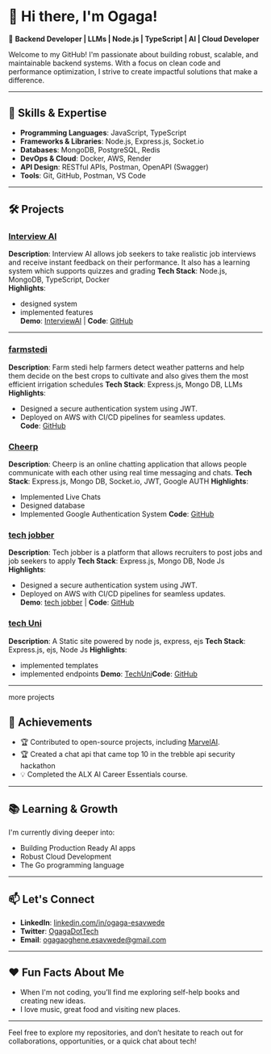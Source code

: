 # 👋 Hi there, I'm Ogaga!

🎯 **Backend Developer | LLMs | Node.js | TypeScript | AI | Cloud Developer**

Welcome to my GitHub! I'm passionate about building robust, scalable, and maintainable backend systems. With a focus on clean code and performance optimization, I strive to create impactful solutions that make a difference.

---

## 🚀 Skills & Expertise

- **Programming Languages**: JavaScript, TypeScript
- **Frameworks & Libraries**: Node.js, Express.js, Socket.io
- **Databases**: MongoDB, PostgreSQL, Redis
- **DevOps & Cloud**: Docker, AWS, Render
- **API Design**: RESTful APIs, Postman, OpenAPI (Swagger)
- **Tools**: Git, GitHub, Postman, VS Code

---

## 🛠️ Projects

### [Interview AI](https://interviewaiafrotech.netlify.app/auth/login)
**Description**: Interview AI allows job seekers to take realistic job interviews and receive instant feedback on their performance. It also has a learning system which supports quizzes and grading
**Tech Stack**: Node.js, MongoDB, TypeScript, Docker  
**Highlights**:
- designed system
- implemented features  
**Demo**: [InterviewAI](https://interviewaiafrotech.netlify.app/auth/login) | **Code**: [GitHub](https://github.com/Esavwede/INTERVIEW_AI)

---

### [farmstedi](https://github.com/esavwede/farmstedi)
**Description**: Farm stedi help farmers detect weather patterns and help them decide on the best crops to cultivate and also gives them the most efficient irrigation schedules
**Tech Stack**: Express.js, Mongo DB, LLMs  
**Highlights**:
- Designed a secure authentication system using JWT.
- Deployed on AWS with CI/CD pipelines for seamless updates.  
**Code**: [GitHub](https://github.com/Esavwede/Farmstedi)


### [Cheerp](https://github.com/Esavwede/Cheerp)
**Description**:  Cheerp is an online chatting application that allows people communicate with each other using real time messaging and chats. 
**Tech Stack**: Express.js, Mongo DB, Socket.io, JWT, Google AUTH
**Highlights**:
- Implemented Live Chats
- Designed database
- Implemented Google Authentication System 
**Code**: [GitHub](https://github.com/Esavwede/Cheerp)




### [tech jobber](https://github.com/esavwede/techjobber-1)
**Description**: Tech jobber is a platform that allows recruiters to post jobs and job seekers to apply
**Tech Stack**: Express.js, Mongo DB, Node Js
**Highlights**:
- Designed a secure authentication system using JWT.
- Deployed on AWS with CI/CD pipelines for seamless updates.  
**Demo**: [tech jobber](https://techjobber-1.onrender.com) | **Code**: [GitHub](https://github.com/Esavwede/techjobber-1)


### [tech Uni](https://techuni-project-production.up.railway.app)
**Description**: A Static site powered by node js, express, ejs
**Tech Stack**: Express.js, ejs, Node Js
**Highlights**:
- implemented templates 
- implemented endpoints 
**Demo**: [TechUni](https://techuni-project-production.up.railway.app)**Code**: [GitHub](https://github.com/Esavwede/TechUni-project)

---
more projects 

## 🌟 Achievements

- 🏆 Contributed to open-source projects, including [MarvelAI](https://github.com/marvelai-org/marvel-platform).
- 🏆   Created a chat api that came top 10 in the trebble api security hackathon 
- 💡 Completed the ALX AI Career Essentials course.

---

## 📚 Learning & Growth

I'm currently diving deeper into:
- Building Production Ready AI apps 
- Robust Cloud Development
- The Go programming language

---

## 📫 Let's Connect

- **LinkedIn**: [linkedin.com/in/ogaga-esavwede](https://www.linkedin.com/in/ogaga-esavwede-68a09a18a)
- **Twitter**: [OgagaDotTech](https://x.com/ogagaDotTech)
- **Email**: ogagaoghene.esavwede@gmail.com

---

## ❤️ Fun Facts About Me

- When I'm not coding, you’ll find me exploring self-help books and creating new ideas.
- I love music, great food and visiting new places.
---

Feel free to explore my repositories, and don’t hesitate to reach out for collaborations, opportunities, or a quick chat about tech!
